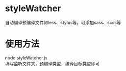 # styleWatcher
自动编译预编译文件如less、stylus等，可添加sass、scss等
# 使用方法
node styleWatcher.js  
填写监听文件夹，预编译类型，编译目标类型即可
